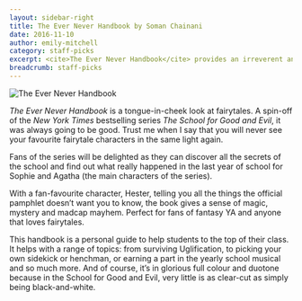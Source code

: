 ```yaml
---
layout: sidebar-right
title: The Ever Never Handbook by Soman Chainani
date: 2016-11-10
author: emily-mitchell
category: staff-picks
excerpt: <cite>The Ever Never Handbook</cite> provides an irreverent and imaginative take on fairytales.
breadcrumb: staff-picks
---
```


![The Ever Never Handbook](/images/featured/featured-ever-never.jpg)

<cite>The Ever Never Handbook</cite> is a tongue-in-cheek look at fairytales. A spin-off of the <cite>New York Times</cite> bestselling series <cite>The School for Good and Evil</cite>, it was always going to be good. Trust me when I say that you will never see your favourite fairytale characters in the same light again.

Fans of the series will be delighted as they can discover all the secrets of the school and find out what really happened in the last year of school for Sophie and Agatha (the main characters of the series).

With a fan-favourite character, Hester, telling you all the things the official pamphlet doesn’t want you to know, the book gives a sense of magic, mystery and madcap mayhem. Perfect for fans of fantasy YA and anyone that loves fairytales.

This handbook is a personal guide to help students to the top of their class. It helps with a range of topics: from surviving Uglification, to picking your own sidekick or henchman, or earning a part in the yearly school musical and so much more. And of course, it’s in glorious full colour and duotone because in the School for Good and Evil, very little is as clear-cut as simply being black-and-white.
